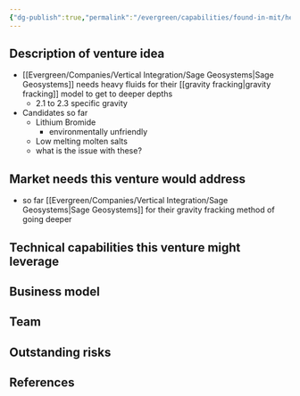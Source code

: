 ```yaml
---
{"dg-publish":true,"permalink":"/evergreen/capabilities/found-in-mit/heavy-fluid-for-gravity-fracking/","tags":["capability","rtcnl"]}
---
```




## Description of venture idea
- [[Evergreen/Companies/Vertical Integration/Sage Geosystems\|Sage Geosystems]] needs heavy fluids for their [[gravity fracking\|gravity fracking]] model to get to deeper depths
	- 2.1 to 2.3 specific gravity
- Candidates so far
	- Lithium Bromide
		- environmentally unfriendly
	- Low melting molten salts
	- what is the issue with these?

## Market needs this venture would address
- so far [[Evergreen/Companies/Vertical Integration/Sage Geosystems\|Sage Geosystems]] for their gravity fracking method of going deeper


## Technical capabilities this venture might leverage


## Business model


## Team


## Outstanding risks


## References

